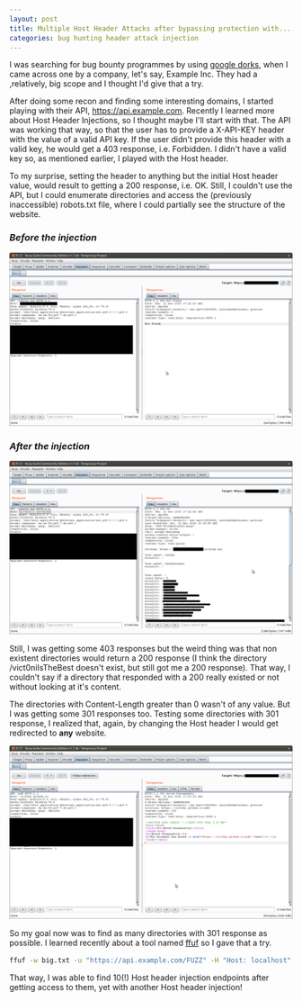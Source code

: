 ```yaml
---
layout: post
title: Multiple Host Header Attacks after bypassing protection with... a Header Attack
categories: bug hunting header attack injection
---
```


I was searching for bug bounty programmes by using [google dorks](https://github.com/sushiwushi/bug-bounty-dorks/blob/master/dorks.txt), when I came across one by a company, let's say, Example Inc. They had a ,relatively, big scope and I thought I'd give that a try.

After doing some recon and finding some interesting domains, I started playing with their API, https://api.example.com. Recently I learned more about Host Header Injections, so I thought maybe I'll start with that.
The API was working that way, so that the user has to provide a X-API-KEY header with the value of a valid API key. If the user didn't provide this header with a valid key, he would get a 403 response, i.e. Forbidden. I didn't have a valid key so, as mentioned earlier, I played with the Host header.

 To my surprise, setting the header to anything but the initial Host header value, would result to getting a 200 response, i.e. OK. Still, I couldn't use the API, but I could enumerate directories and access the (previously inaccessible) robots.txt file, where I could partially see the structure of the website. 

### *Before the injection*
![robots.txt no inj](../images/no_inj.png)

### *After the injection*
![robots.txt agter inj](../images/after_inj.png)

Still, I was getting some 403 responses but the weird thing was that non existent directories would return a 200 response (I think the directory /vict0niIsTheBest doesn't exist, but still got me a 200 response). That way, I couldn't say if a directory that responded with a 200 really existed or not without looking at it's content.

The directories with Content-Length greater than 0 wasn't of any value. But I was getting some 301 responses too. Testing some directories with 301 response, I realized that, again, by changing the Host header I would get redirected to **any** website.

![image redirection](../images/host_inj_pdf.png)

So my goal now was to find as many directories with 301 response as possible. I learned recently about a tool named [ffuf](http://burp/show/1/pw2mvovwqgzb13maiwxoc8s7ayaeq07a) so I gave that a try. 

```bash
ffuf -w big.txt -u "https://api.example.com/FUZZ" -H "Host: localhost" -o ~/Desktop/bugHunting/targets/example/ffuf_big_301.txt -mc 301
```

That way, I was able to find 10(!) Host header injection endpoints after getting access to them, yet with another Host header injection!
